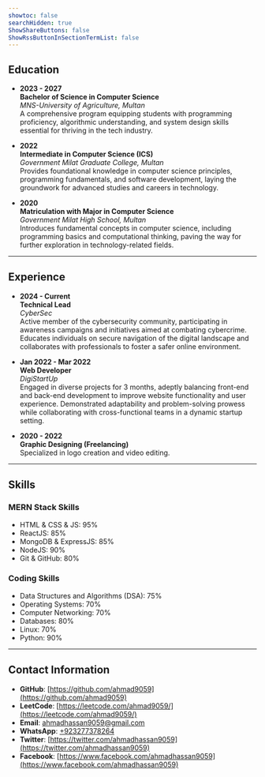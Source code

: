 ```yaml
---
showtoc: false
searchHidden: true
ShowShareButtons: false
ShowRssButtonInSectionTermList: false
---
```


## Education

- **2023 - 2027**  
  **Bachelor of Science in Computer Science**  
  _MNS-University of Agriculture, Multan_  
  A comprehensive program equipping students with programming proficiency, algorithmic understanding, and system design skills essential for thriving in the tech industry.

- **2022**  
  **Intermediate in Computer Science (ICS)**  
  _Government Milat Graduate College, Multan_  
  Provides foundational knowledge in computer science principles, programming fundamentals, and software development, laying the groundwork for advanced studies and careers in technology.

- **2020**  
  **Matriculation with Major in Computer Science**  
  _Government Milat High School, Multan_  
  Introduces fundamental concepts in computer science, including programming basics and computational thinking, paving the way for further exploration in technology-related fields.

---

## Experience

- **2024 - Current**  
  **Technical Lead**  
  _CyberSec_  
  Active member of the cybersecurity community, participating in awareness campaigns and initiatives aimed at combating cybercrime. Educates individuals on secure navigation of the digital landscape and collaborates with professionals to foster a safer online environment.

- **Jan 2022 - Mar 2022**  
  **Web Developer**  
  _DigiStartUp_  
  Engaged in diverse projects for 3 months, adeptly balancing front-end and back-end development to improve website functionality and user experience. Demonstrated adaptability and problem-solving prowess while collaborating with cross-functional teams in a dynamic startup setting.

- **2020 - 2022**  
  **Graphic Designing (Freelancing)**  
  Specialized in logo creation and video editing.

---

## Skills

### MERN Stack Skills

- HTML & CSS & JS: 95%
- ReactJS: 85%
- MongoDB & ExpressJS: 85%
- NodeJS: 90%
- Git & GitHub: 80%

### Coding Skills

- Data Structures and Algorithms (DSA): 75%
- Operating Systems: 70%
- Computer Networking: 70%
- Databases: 80%
- Linux: 70%
- Python: 90%

---

## Contact Information

- **GitHub**: [https://github.com/ahmad9059](https://github.com/ahmad9059)
- **LeetCode**: [https://leetcode.com/ahmad9059/](https://leetcode.com/ahmad9059/)
- **Email**: [ahmadhassan9059@gmail.com](mailto:ahmadhassan9059@gmail.com)
- **WhatsApp**: [+923277378264](https://api.whatsapp.com/send/?phone=%2B923277378264&text&type=phone_number&app_absent=0)
- **Twitter**: [https://twitter.com/ahmadhassan9059](https://twitter.com/ahmadhassan9059)
- **Facebook**: [https://www.facebook.com/ahmadhassan9059](https://www.facebook.com/ahmadhassan9059)

